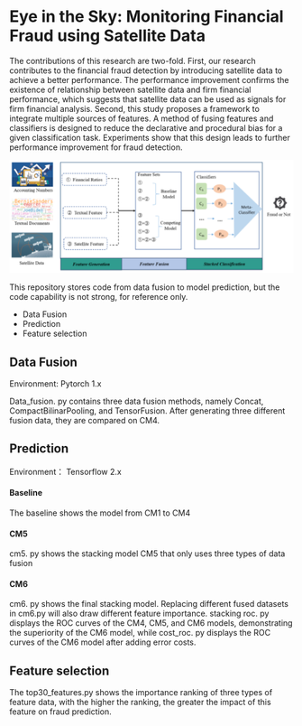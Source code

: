 # Eye in the Sky: Monitoring Financial Fraud using Satellite Data

The contributions of this research are two-fold. First, our research contributes to the financial fraud detection by introducing satellite data to achieve a better performance. The performance improvement confirms the existence of relationship between satellite data and firm financial performance, which suggests that satellite data can be used as signals for firm financial analysis. Second, this study proposes a framework to integrate multiple sources of features. A method of fusing features and classifiers is designed to reduce the declarative and procedural bias for a given classification task. Experiments show that this design leads to further performance improvement for fraud detection. 

![A Framework of Multi-source Evidence Integrated Fraud Detection](example.png)

This repository stores code from data fusion to model prediction, but the code capability is not strong, for reference only.
* Data Fusion
* Prediction
* Feature selection


## Data Fusion
Environment: Pytorch 1.x

Data_fusion. py contains three data fusion methods, namely Concat, CompactBilinarPooling, and TensorFusion. After generating three different fusion data, they are compared on CM4.

## Prediction
Environment： Tensorflow 2.x

#### Baseline
The baseline shows the model from CM1 to CM4
#### CM5
cm5. py shows the stacking model CM5 that only uses three types of data fusion
#### CM6
cm6. py shows the final stacking model. Replacing different fused datasets in cm6.py will also draw different feature importance.
stacking roc. py displays the ROC curves of the CM4, CM5, and CM6 models, demonstrating the superiority of the CM6 model, while cost_roc. py displays the ROC curves of the CM6 model after adding error costs.

## Feature selection
The top30_features.py shows the importance ranking of three types of feature data, with the higher the ranking, the greater the impact of this feature on fraud prediction.
